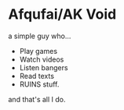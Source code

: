 # Afqufai/AK Void

a simple guy who...

- Play games
- Watch videos
- Listen bangers
- Read texts
- RUINS stuff.

and that's all I do.

<!---
Afqufai/Afqufai is a ✨ special ✨ repository because its `README.md` (this file) appears on your GitHub profile.
You can click the Preview link to take a look at your changes.
--->
